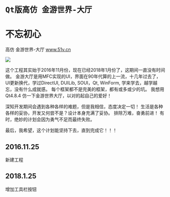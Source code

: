 `Qt版高仿 金游世界-大厅`
===

# 不忘初心
高仿 金游世界-大厅 www.51v.cn

![](http://www.51v.cn/Files/New51v/top_move_img_1.png ) 

这个工程其实始于2016年11月份，现在已经2018年1月份了，这期间一直没有时间做。
金游大厅是用MFC实现的UI，界面在90年代算的上一流，十几年过去了，
UI更新换代，学过DirectUI, DUILib, SOUI，Qt, WinForm, 学来学去，越学越忘，没有什么成就感。
每个框架都不是完美的框架，都有或多或少的坑。
我想用Qt4.8.4 仿一下金游世界大厅，以对的起自己的爱好！

深知开发期间会遇到各种各样的难题，但是我相信，态度决定一切！
生活是各种各样的妥协，开发又何尝不是？设计本身充满了妥协。
排除万难，奋勇前进！
有时，绝妙的计划会因为勇气不足而最终失败。

最后，我希望，这个计划能坚持下去，直到完成它！！！

## 2016.11.25
新建工程

## 2018.1.25
增加工具栏按钮